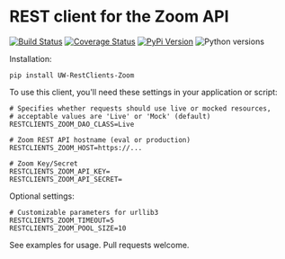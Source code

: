 # REST client for the Zoom API

[![Build Status](https://api.travis-ci.org/uw-it-aca/uw-restclients-zoom.svg?branch=master)](https://travis-ci.org/uw-it-aca/uw-restclients-zoom)
[![Coverage Status](https://coveralls.io/repos/uw-it-aca/uw-restclients-zoom/badge.svg?branch=master)](https://coveralls.io/r/uw-it-aca/uw-restclients-zoom?branch=master)
[![PyPi Version](https://img.shields.io/pypi/v/uw-restclients-zoom.svg)](https://pypi.python.org/pypi/uw-restclients-zoom)
![Python versions](https://img.shields.io/pypi/pyversions/uw-restclients-zoom.svg)

Installation:

    pip install UW-RestClients-Zoom

To use this client, you'll need these settings in your application or script:

    # Specifies whether requests should use live or mocked resources,
    # acceptable values are 'Live' or 'Mock' (default)
    RESTCLIENTS_ZOOM_DAO_CLASS=Live

    # Zoom REST API hostname (eval or production)
    RESTCLIENTS_ZOOM_HOST=https://...

    # Zoom Key/Secret
    RESTCLIENTS_ZOOM_API_KEY=
    RESTCLIENTS_ZOOM_API_SECRET=

Optional settings:

    # Customizable parameters for urllib3
    RESTCLIENTS_ZOOM_TIMEOUT=5
    RESTCLIENTS_ZOOM_POOL_SIZE=10

See examples for usage.  Pull requests welcome.
